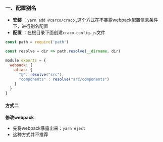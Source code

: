 ### 一、配置别名

- **安装** ：`yarn add @carco/craco` ,这个方式在不暴露webpack配置信息条件下，进行别名配置
- **配置** ：在根目录下面创建`craco.config.js`文件

```js
const path = require('path')

const resolve = dir => path.resolve(__dirname, dir)

module.exports = {
  webpack: {
    alias: {
      "@": resolve("src"),
      "components" : resolve("src/components")
    }
  }
}
```



#### 方式二

**修改webpack**

- 先将webpack暴露出来：`yarn eject`
- 这种方式并不推荐